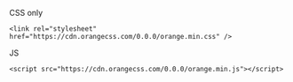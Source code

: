 CSS only

```
<link rel="stylesheet" href="https://cdn.orangecss.com/0.0.0/orange.min.css" />
```

JS
```
<script src="https://cdn.orangecss.com/0.0.0/orange.min.js"></script>
```


